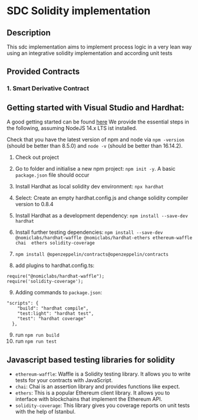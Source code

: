 # SDC Solidity implementation

## Description
This sdc implementation aims to implement process logic in a very lean way using an integrative solidity implementation and according unit tests

## Provided Contracts
### 1. Smart Derivative Contract


## Getting started with Visual Studio and Hardhat:
A good getting started can be found [here](https://blog.oliverjumpertz.dev/how-to-set-up-a-solidity-project-and-create-your-first-smart-contract)
We provide the essential steps in the following, assuming NodeJS 14.x LTS ist installed.

Check that you have the latest version of npm and node via `npm -version` (should be better than 8.5.0) and `node -v` (should be better than 16.14.2).

1. Check out project
2. Go to folder and initialise a new npm project: `npm init -y`. A basic `package.json` file should occur
3. Install Hardhat as local solidity dev environment: `npx hardhat`
4. Select: Create an empty hardhat.config.js and change solidity compiler version to 0.8.4
5. Install Hardhat as a development dependency: `npm install --save-dev hardhat`
6. Install further testing dependencies:
`npm install --save-dev @nomiclabs/hardhat-waffle @nomiclabs/hardhat-ethers ethereum-waffle chai  ethers solidity-coverage`

7. `npm install @openzeppelin/contracts@openzeppelin/contracts`

8. add plugins to hardhat.config.ts: 
```
require("@nomiclabs/hardhat-waffle"); 
require('solidity-coverage');
```

9. Adding commands to `package.json`:
``` 
"scripts": {
    "build": "hardhat compile",
    "test:light": "hardhat test",
    "test": "hardhat coverage"
  },
```
9. run `npm run build`
10. run `npm run test`

## Javascript based testing libraries for solidity
- `ethereum-waffle`: Waffle is a Solidity testing library. It allows you to write tests for your contracts with JavaScript.
- `chai`: Chai is an assertion library and provides functions like expect.
- `ethers`: This is a popular Ethereum client library. It allows you to interface with blockchains that implement the Ethereum API.
- `solidity-coverage`: This library gives you coverage reports on unit tests with the help of Istanbul.

